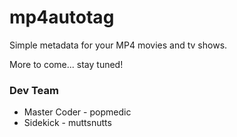 # mp4autotag #

Simple metadata for your MP4 movies and tv shows.

More to come... stay tuned!


### Dev Team ###

* Master Coder - popmedic  
* Sidekick - muttsnutts

